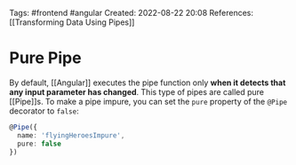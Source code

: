 Tags: #frontend #angular 
Created: 2022-08-22 20:08
References: [[Transforming Data Using Pipes]]

# Pure Pipe
By default, [[Angular]] executes the pipe function only **when it detects that any input parameter has changed**. This type of pipes are called pure [[Pipe]]s. To make a pipe impure, you can set the `pure` property of the `@Pipe` decorator to `false`:
```ts
@Pipe({
  name: 'flyingHeroesImpure',
  pure: false
})
```